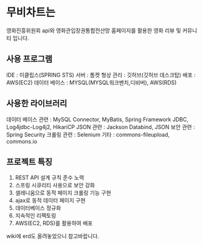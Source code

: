 # 무비차트는
영화진흥위원회 api와 영화관입장권통합전산망 홈페이지를 활용한 영화 리뷰 및 커뮤니티 입니다.

## 사용 프로그램
IDE : 이클립스(SPRING STS)
서버 : 톰켓
형상 관리 : 깃허브(깃허브 데스크탑)
배포 : AWS(EC2)
데이터 베이스 : MYSQL(MYSQL워크벤치,디비버), AWS(RDS)

## 사용한 라이브러리
데이터 베이스 관련 : MySQL Connector, MyBatis, Spring Framework JDBC, Log4jdbc-Log4j2, HikariCP 
JSON 관련 : Jackson Databind, JSON
보안 관련 : Spring Security
크롤링 관련 : Selenium
기타 : commons-fileupload, commons.io

## 프로젝트 특징
1. REST API 설계 규칙 준수 노력
2. 스프링 시큐리티 사용으로 보안 강화
3. 셀레니움으로 동적 페이지 크롤링 기능 구현
4. ajax로 동적 데이터 페이지 구현
5. 데이터베이스 정규화
6. 지속적인 리팩토링
7. AWS(EC2, RDS)를 활용하여 배포

wiki에 erd도 올려놓았으니 참고바랍니다.
